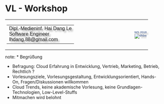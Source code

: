 <!-- .slide: data-background="media/Cloud1.jpg" -->
# VL - Workshop

<table style="color: #1f3d7a; font-family: Impact, Charcoal, sans-serif; font-size: 70%; text-shadow: 5px 5px 4px rgba(150, 150, 150, 1);">
  <tr>
    <td style="border: none; text-align: left;">
      <table>
        <tr>
          <td nowrap>
          Dipl.-Medieninf. Hai Dang Le<br>
          Software Engineer<br>
          lhdang.88@gmail.com<br>
          </td>
        </tr>
      </table>
    <td style="border: none; width: 40%;"></td>
    <td style="border: none; text-align: right;" nowrap>
      WS 2018<br>
      <img src="media/dhbw.svg" alt="dhbw"/>
    </td>
  </tr>

</table>

note: * Begrüßung
* Befragung: Cloud Erfahrung in Entwicklung, Vertrieb, Marketing, Betrieb, Rechtlich ?
* Vorlesungsziele, Vorlesungsgestaltung, Entwicklungsorientiert, Hands-On, Fragen/Diskussionen willkommen
* Cloud Trends, keine akademische Vorlesung, keine Grundlagen-Technologien, Low-Level-Stuffs
* Mitmachen wird belohnt
